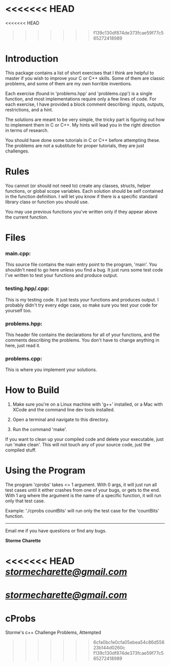 <<<<<<< HEAD
=======
<<<<<<< HEAD
>>>>>>> f139c130df874de373fcae59f77c565272418989
# Introduction

This package contains a list of short exercises that I think are helpful
to master if you wish to improve your C or C++ skills. Some of them are
classic problems, and some of them are my own horrible inventions.

Each exercise (found in 'problems.hpp' and 'problems.cpp') is a single
function, and most implementations require only a few lines of code. For
each exercise, I have provided a block comment describing: inputs, outputs,
restrictions, and a hint.

The solutions are meant to be very simple, the tricky part is figuring out
how to implement them in C or C++. My hints will lead you in the right
direction in terms of research.

You should have done some tutorials in C or C++ before attempting these. The
problems are not a substitute for proper tutorials, they are just challenges.

# Rules

You cannot (or should not need to) create any classes, structs, helper functions,
or global scope variables. Each solution should be self contained in the
function definition. I will let you know if there is a specific standard
library class or function you should use.

You may use previous functions you've written only if they appear above
the current function.

# Files

### main.cpp:

This source file contains the main entry point to the program, 'main'.
You shouldn't need to go here unless you find a bug. It just runs some
test code I've written to test your functions and produce output.

### testing.hpp/.cpp:

This is my testing code. It just tests your functions and produces
output. I probably didn't try every edge case, so make sure you test
your code for yourself too.

### problems.hpp:

This header file contains the declarations for all of your functions,
and the comments describing the problems. You don't have to change
anything in here, just read it.

### problems.cpp:

This is where you implement your solutions.

# How to Build

1. Make sure you're on a Linux machine with 'g++' installed, or a Mac with
   XCode and the command line dev tools installed.

2. Open a terminal and navigate to this directory.

3. Run the command 'make'.

If you want to clean up your compiled code and delete your executable,
just run 'make clean'. This will not touch any of your source code, just
the compiled stuff.

# Using the Program

The program 'cprobs' takes <= 1 argument. With 0 args, it will just run
all test cases until it either crashes from one of your bugs, or gets to the
end. With 1 arg where the argument is the name of a specific function,
it will run only that test case.

Example: './cprobs countBits' will run only the test case for the
    'countBits' function.

---

Email me if you have questions or find any bugs.

**Storme Charette**

<<<<<<< HEAD
*stormecharette@gmail.com*
=======
*stormecharette@gmail.com*
=======
# cProbs
Storme's c++ Challenge Problems, Attempted
>>>>>>> 6cfa0bc1e0cfa05ebea54c86d55623b144d0260c
>>>>>>> f139c130df874de373fcae59f77c565272418989
